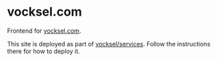 # vocksel.com

Frontend for [vocksel.com](https://vocksel.com).

This site is deployed as part of [vocksel/services](https://github.com/vocksel/services). Follow the instructions there for how to deploy it.
